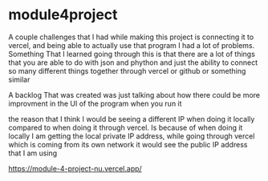 # module4project

A couple challenges that I had while making this project is connecting it to vercel, and being able to actually use that program I had a lot of problems.  Something That I learned going through this is that there
are a lot of things that you are able to do with json and phython and just the ability to connect so many different things together through vercel or github or something similar

A backlog That was created was just talking about how there could be more improvment in the UI of the program when you run it

the reason that I think I would be seeing a different IP when doing it locally compared to when doing it through vercel.  Is because of when doing it locally I am getting the local private IP address, while going
through vercel which is coming from its own network it would see the public IP address that I am using


https://module-4-project-nu.vercel.app/
